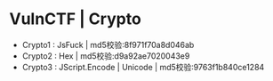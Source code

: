 # VulnCTF | Crypto 
* Crypto1 : JsFuck | md5校验:8f971f70a8d046ab
* Crypto2 : Hex | md5校验:d9a92ae7020043e9
* Crypto3 : JScript.Encode | Unicode | md5校验:9763f1b840ce1284